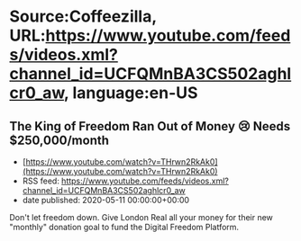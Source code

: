 # Source:Coffeezilla, URL:https://www.youtube.com/feeds/videos.xml?channel_id=UCFQMnBA3CS502aghlcr0_aw, language:en-US

## The King of Freedom Ran Out of Money 😢 Needs $250,000/month
 - [https://www.youtube.com/watch?v=THrwn2RkAk0](https://www.youtube.com/watch?v=THrwn2RkAk0)
 - RSS feed: https://www.youtube.com/feeds/videos.xml?channel_id=UCFQMnBA3CS502aghlcr0_aw
 - date published: 2020-05-11 00:00:00+00:00

Don't let freedom down. 
Give London Real all your money for their new "monthly" donation goal to fund the Digital Freedom Platform.

